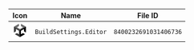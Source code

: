 | Icon | Name | File ID |
| ---  | ---  | ---     |
| ![](BuildSettings.Editor.png) | `BuildSettings.Editor` | `8400232691031406736` |
